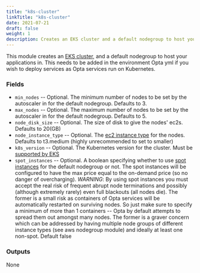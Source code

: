 ```yaml
---
title: "k8s-cluster"
linkTitle: "k8s-cluster"
date: 2021-07-21
draft: false
weight: 1
description: Creates an EKS cluster and a default nodegroup to host your applications in
---
```


This module creates an [EKS cluster](https://docs.aws.amazon.com/eks/latest/userguide/what-is-eks.html), and a default
nodegroup to host your applications in. This needs to be added in the environment Opta yml if you wish to deploy services
as Opta services run on Kubernetes.

### Fields

- `min_nodes` -- Optional. The minimum number of nodes to be set by the autoscaler in for the default nodegroup. Defaults to 3.
- `max_nodes` -- Optional. The maximum number of nodes to be set by the autoscaler in for the default nodegroup. Defaults to 5.
- `node_disk_size` -- Optional. The size of disk to give the nodes' ec2s. Defaults to 20(GB)
- `node_instance_type` -- Optional. The [ec2 instance type](https://aws.amazon.com/ec2/instance-types/) for the nodes. Defaults
  to t3.medium (highly unrecommended to set to smaller)
- `k8s_version` -- Optional. The Kubernetes version for the cluster. Must be [supported by EKS](https://docs.aws.amazon.com/eks/latest/userguide/kubernetes-versions.html)
- `spot_instances` -- Optional. A boolean specifying whether to use [spot instances](https://aws.amazon.com/ec2/spot/)
  for the default nodegroup or not. The spot instances will be configured to have the max price equal to the on-demand
  price (so no danger of overcharging). _WARNING_: By using spot instances you must accept the real risk of frequent abrupt
  node terminations and possibly (although extremely rarely) even full blackouts (all nodes die). The former is a small
  risk as containers of Opta services will be automatically restarted on surviving nodes. So just make sure to specify
  a minimum of more than 1 containers -- Opta by default attempts to spread them out amongst many nodes. The former
  is a graver concern which can be addressed by having multiple node groups of different instance types (see aws
  nodegroup module) and ideally at least one non-spot. Default false

### Outputs

None
